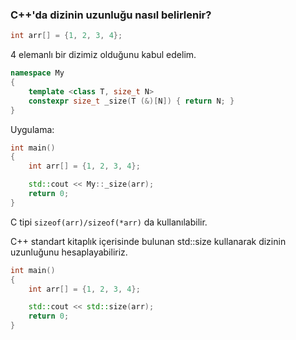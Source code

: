 ### C++'da dizinin uzunluğu nasıl belirlenir?

```cpp
int arr[] = {1, 2, 3, 4};
```
4 elemanlı bir dizimiz olduğunu kabul edelim.

```cpp
namespace My
{
    template <class T, size_t N>
    constexpr size_t _size(T (&)[N]) { return N; }
}
```

Uygulama:
```cpp
int main()
{
    int arr[] = {1, 2, 3, 4};

    std::cout << My::_size(arr);
    return 0;
}
```

C tipi `sizeof(arr)/sizeof(*arr)` da kullanılabilir.

C++ standart kitaplık içerisinde bulunan std::size kullanarak dizinin uzunluğunu hesaplayabiliriz.

```cpp
int main()
{
    int arr[] = {1, 2, 3, 4};

    std::cout << std::size(arr);
    return 0;
}
```